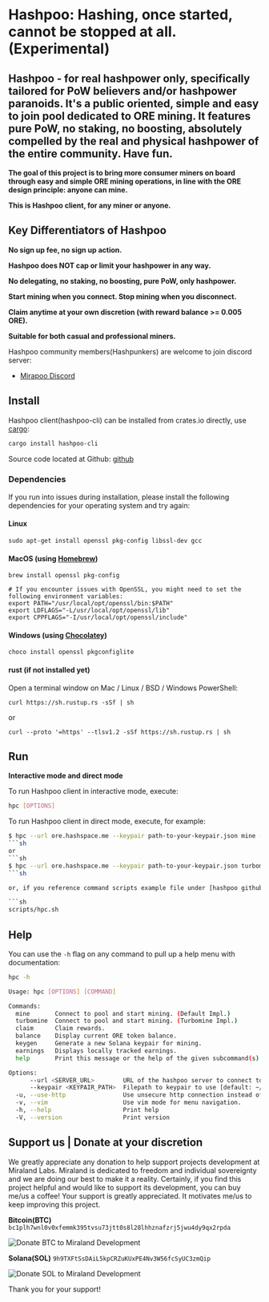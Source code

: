 # Hashpoo: Hashing, once started, cannot be stopped at all. (Experimental)

## Hashpoo - for real hashpower only, specifically tailored for PoW believers and/or hashpower paranoids. It's a public oriented, simple and easy to join pool dedicated to ORE mining. It features pure PoW, no staking, no boosting, absolutely compelled by the real and physical hashpower of the entire community. Have fun.

**The goal of this project is to bring more consumer miners on board through easy and simple ORE mining operations, in line with the ORE design principle: anyone can mine.**

**This is Hashpoo client, for any miner or anyone.**

## Key Differentiators of Hashpoo

**No sign up fee, no sign up action.**

**Hashpoo does NOT cap or limit your hashpower in any way.**

**No delegating, no staking, no boosting, pure PoW, only hashpower.**

**Start mining when you connect. Stop mining when you disconnect.**

**Claim anytime at your own discretion (with reward balance >= 0.005 ORE).**

**Suitable for both casual and professional miners.**

Hashpoo community members(Hashpunkers) are welcome to join discord server:

-   [Mirapoo Discord](https://discord.gg/YjQhWqxp7H)

## Install

Hashpoo client(hashpoo-cli) can be installed from crates.io directly, use [cargo](https://doc.rust-lang.org/cargo/getting-started/installation.html):

```sh
cargo install hashpoo-cli
```

Source code located at Github: [github](https://github.com/miraland-labs/hashpoo)

### Dependencies

If you run into issues during installation, please install the following dependencies for your operating system and try again:

#### Linux

```
sudo apt-get install openssl pkg-config libssl-dev gcc
```

#### MacOS (using [Homebrew](https://brew.sh/))

```
brew install openssl pkg-config

# If you encounter issues with OpenSSL, you might need to set the following environment variables:
export PATH="/usr/local/opt/openssl/bin:$PATH"
export LDFLAGS="-L/usr/local/opt/openssl/lib"
export CPPFLAGS="-I/usr/local/opt/openssl/include"
```

#### Windows (using [Chocolatey](https://chocolatey.org/))

```
choco install openssl pkgconfiglite
```

#### rust (if not installed yet)

Open a terminal window on Mac / Linux / BSD / Windows PowerShell:

```
curl https://sh.rustup.rs -sSf | sh
```

or

```
curl --proto '=https' --tlsv1.2 -sSf https://sh.rustup.rs | sh
```

## Run

**Interactive mode and direct mode**

To run Hashpoo client in interactive mode, execute:

```sh
hpc [OPTIONS]
```

To run Hashpoo client in direct mode, execute, for example:

````sh
$ hpc --url ore.hashspace.me --keypair path-to-your-keypair.json mine --threads 8
```sh
or
```sh
$ hpc --url ore.hashspace.me --keypair path-to-your-keypair.json turbomine --threads 8
```sh

or, if you reference command scripts example file under [hashpoo github](https://github.com/miraland-labs/hashpoo)

```sh
scripts/hpc.sh
````

## Help

You can use the `-h` flag on any command to pull up a help menu with documentation:

```sh
hpc -h

Usage: hpc [OPTIONS] [COMMAND]

Commands:
  mine       Connect to pool and start mining. (Default Impl.)
  turbomine  Connect to pool and start mining. (Turbomine Impl.)
  claim      Claim rewards.
  balance    Display current ORE token balance.
  keygen     Generate a new Solana keypair for mining.
  earnings   Displays locally tracked earnings.
  help       Print this message or the help of the given subcommand(s)

Options:
      --url <SERVER_URL>        URL of the hashpoo server to connect to [default: ore.hashspace.me]
      --keypair <KEYPAIR_PATH>  Filepath to keypair to use [default: ~/.config/solana/id.json]
  -u, --use-http                Use unsecure http connection instead of https.
  -v, --vim                     Use vim mode for menu navigation.
  -h, --help                    Print help
  -V, --version                 Print version
```

## Support us | Donate at your discretion

We greatly appreciate any donation to help support projects development at Miraland Labs. Miraland is dedicated to freedom and individual sovereignty and we are doing our best to make it a reality.
Certainly, if you find this project helpful and would like to support its development, you can buy me/us a coffee!
Your support is greatly appreciated. It motivates me/us to keep improving this project.

**Bitcoin(BTC)**
`bc1plh7wnl0v0xfemmk395tvsu73jtt0s8l28lhhznafzrj5jwu4dy9qx2rpda`

![Donate BTC to Miraland Development](../donations/donate-btc-qr-code.png)

**Solana(SOL)**
`9h9TXFtSsDAiL5kpCRZuKUxPE4Nv3W56fcSyUC3zmQip`

![Donate SOL to Miraland Development](../donations/donate-sol-qr-code.png)

Thank you for your support!
